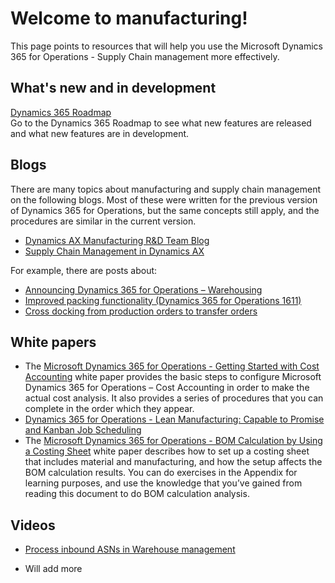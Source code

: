 # Welcome to manufacturing!
This page points to resources that will help you use the Microsoft Dynamics 365 for Operations - Supply Chain management more effectively.
## What's new and in development
<a href="https://roadmap.dynamics.com/">Dynamics 365 Roadmap</a>  
Go to the Dynamics 365 Roadmap to see what new features are released and what new features are in development. 

## Blogs
There are many topics about manufacturing and supply chain management on the following blogs. Most of these were written for the previous version of Dynamics 365 for Operations, but the same concepts still apply, and the procedures are similar in the current version. 
* <a href="https://blogs.msdn.microsoft.com/axmfg/">Dynamics AX Manufacturing R&D Team Blog</a>
* <a href="https://blogs.msdn.microsoft.com/dynamicsaxscm/">Supply Chain Management in Dynamics AX</a>

For example, there are posts about:

* <a href="https://blogs.msdn.microsoft.com/dynamicsaxscm/2017/01/20/announcing-dynamics-365-for-operations-warehousing/">Announcing Dynamics 365 for Operations – Warehousing</a>
* <a href="https://blogs.msdn.microsoft.com/dynamicsaxscm/2016/12/01/improved-packing-functionality-dynamics-365-for-operations-1611/">Improved packing functionality (Dynamics 365 for Operations 1611)</a>
* <a href="https://blogs.msdn.microsoft.com/axmfg/2017/02/13/cross-docking-from-production-orders-to-transfer-orders/">Cross docking from production orders to transfer orders</a>

## White papers
* The <a href="https://mbs.microsoft.com/customersource/northamerica/AX/learning/documentation/white-papers/msd365optgtstcostacc/">Microsoft Dynamics 365 for Operations - Getting Started with Cost Accounting</a> white paper provides the basic steps to configure Microsoft Dynamics 365 for Operations – Cost Accounting in order to make the actual cost analysis. It also provides a series of procedures that you can complete in the order which they appear.
* <a href="https://mbs.microsoft.com/customersource/northamerica/AX/learning/documentation/white-papers/leanmanufkanban365opt/">Dynamics 365 for Operations - Lean Manufacturing: Capable to Promise and Kanban Job Scheduling</a>
* The <a href="https://mbs.microsoft.com/customersource/northamerica/AX/learning/documentation/white-papers/365operationsbomcalsheet/">Microsoft Dynamics 365 for Operations - BOM Calculation by Using a Costing Sheet</a> white paper describes how to set up a costing sheet that includes material and manufacturing, and how the setup affects the BOM calculation results. You can do exercises in the Appendix for learning purposes, and use the knowledge that you’ve gained from reading this document to do BOM calculation analysis.

## Videos
* <a href="https://mix.office.com/watch/wpf78tr7rjuh/">Process inbound ASNs in Warehouse management</a> 

* Will add more
